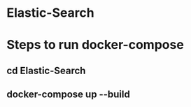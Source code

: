 # Elastic-Search

# Steps to run docker-compose

## cd Elastic-Search

## docker-compose up --build
